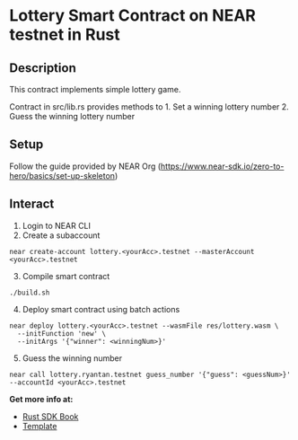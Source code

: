 # Lottery Smart Contract on NEAR testnet in Rust

## Description

This contract implements simple lottery game. 

Contract in src/lib.rs provides methods to 
    1. Set a winning lottery number 
    2. Guess the winning lottery number

## Setup
Follow the guide provided by NEAR Org (https://www.near-sdk.io/zero-to-hero/basics/set-up-skeleton)

## Interact
1. Login to NEAR CLI 
2. Create a subaccount
```
near create-account lottery.<yourAcc>.testnet --masterAccount <yourAcc>.testnet
```
3. Compile smart contract
```
./build.sh
```
4. Deploy smart contract using batch actions
```
near deploy lottery.<yourAcc>.testnet --wasmFile res/lottery.wasm \
  --initFunction 'new' \
  --initArgs '{"winner": <winningNum>}'
```
5. Guess the winning number
```
near call lottery.ryantan.testnet guess_number '{"guess": <guessNum>}' --accountId <yourAcc>.testnet
```

**Get more info at:**
* [Rust SDK Book](https://www.near-sdk.io/)
* [Template](https://github.com/near-examples/rust-template)
